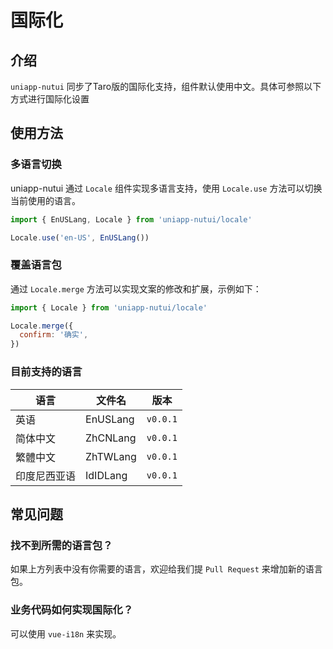 # 国际化


## 介绍

`uniapp-nutui` 同步了Taro版的国际化支持，组件默认使用中文。具体可参照以下方式进行国际化设置

## 使用方法

### 多语言切换

uniapp-nutui 通过 `Locale` 组件实现多语言支持，使用 `Locale.use` 方法可以切换当前使用的语言。

```js
import { EnUSLang, Locale } from 'uniapp-nutui/locale'

Locale.use('en-US', EnUSLang())
```

### 覆盖语言包

通过 `Locale.merge` 方法可以实现文案的修改和扩展，示例如下：

```js
import { Locale } from 'uniapp-nutui/locale'

Locale.merge({
  confirm: '确实',
})
```

### 目前支持的语言

| 语言     | 文件名 | 版本     |
| -------- | ------ | -------- |
| 英语     | EnUSLang  | `v0.0.1` |
| 简体中文 | ZhCNLang  | `v0.0.1` |
| 繁體中文 | ZhTWLang  | `v0.0.1` |
| 印度尼西亚语 | IdIDLang  | `v0.0.1` |


## 常见问题

### 找不到所需的语言包？

如果上方列表中没有你需要的语言，欢迎给我们提 `Pull Request` 来增加新的语言包。

### 业务代码如何实现国际化？

可以使用 `vue-i18n` 来实现。